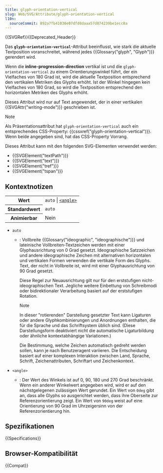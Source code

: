 ```yaml
---
title: glyph-orientation-vertical
slug: Web/SVG/Attribute/glyph-orientation-vertical
l10n:
  sourceCommit: 892a7fb41030e07dfd8daaa57d874239be1ecc8a
---
```


{{SVGRef}}{{Deprecated_Header}}

Das **`glyph-orientation-vertical`**-Attribut beeinflusst, wie stark die aktuelle Textposition voranschreitet, während jedes {{Glossary("glyph", "Glyph")}} gerendert wird.

Wenn die **inline-progression-direction** vertikal ist und die `glyph-orientation-vertical` zu einem Orientierungswinkel führt, der ein Vielfaches von 180 Grad ist, wird die aktuelle Textposition entsprechend den vertikalen Metriken des Glyphs erhöht. Ist der Winkel hingegen kein Vielfaches von 180 Grad, so wird die Textposition entsprechend den horizontalen Metriken des Glyphs erhöht.

Dieses Attribut wird nur auf Text angewendet, der in einer vertikalen {{SVGAttr("writing-mode")}} geschrieben ist.

> [!NOTE]
> Als Präsentationsattribut hat `glyph-orientation-vertical` auch ein entsprechendes CSS-Property: {{cssxref("glyph-orientation-vertical")}}. Wenn beide angegeben sind, hat das CSS-Property Vorrang.

Dieses Attribut kann mit den folgenden SVG-Elementen verwendet werden:

- {{SVGElement("textPath")}}
- {{SVGElement("text")}}
- {{SVGElement("tref")}}
- {{SVGElement("tspan")}}

## Kontextnotizen

<table class="properties">
  <tbody>
    <tr>
      <th scope="row">Wert</th>
      <td>
        <code>auto</code> |
        <code
          ><a href="/de/docs/Web/SVG/Content_type#angle"
            >&#x3C;angle></a
          ></code
        >
      </td>
    </tr>
    <tr>
      <th scope="row">Standardwert</th>
      <td><code>auto</code></td>
    </tr>
    <tr>
      <th scope="row">Animierbar</th>
      <td>Nein</td>
    </tr>
  </tbody>
</table>

- `auto`

  - : Vollbreite {{Glossary("ideographic", "ideographische")}} und lateinische Vollbreiten-Textzeichen werden mit einer Glyphausrichtung von 0 Grad gesetzt. Ideographische Satzzeichen und andere ideographische Zeichen mit alternativen horizontalen und vertikalen Formen verwenden die vertikale Form des Glyphs. Text, der nicht in Vollbreite ist, wird mit einer Glyphausrichtung von 90 Grad gesetzt.

    Diese Regel zur Neuausrichtung gilt nur für den erststufigen nicht-ideographischen Text. Jegliche weitere Einbettung von Schreibmodi oder bidirektionaler Verarbeitung basiert auf der erststufigen Rotation.

    > [!NOTE]
    > In dieser "rotierenden" Darstellung gesetzter Text kann Ligaturen oder andere Glyphkombinierungen und Anordnungen enthalten, die für die Sprache und das Schriftsystem üblich sind. (Diese Darstellungsform deaktiviert nicht die automatische Ligaturbildung oder ähnliche kontextabhängige Variationen.)

    Die Bestimmung, welche Zeichen automatisch gedreht werden sollen, kann je nach Benutzeragent variieren. Die Entscheidung basiert auf einer komplexen Interaktion zwischen Land, Sprache, Schrift, Zeichenattributen, Schriftart und Zeichenkontext.

- `<angle>`
  - : Der Wert des Winkels ist auf 0, 90, 180 und 270 Grad beschränkt. Wenn ein anderer Winkelwert angegeben wird, wird er auf den nächstgelegenen zulässigen Wert gerundet.
    Ein Wert von `0deg` gibt an, dass alle Glyphs so ausgerichtet werden, dass ihre Oberseite zur Referenzorientierung zeigt. Ein Wert von `90deg` weist auf eine Orientierung von 90 Grad im Uhrzeigersinn von der Referenzorientierung hin.

## Spezifikationen

{{Specifications}}

## Browser-Kompatibilität

{{Compat}}
